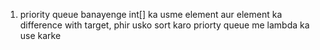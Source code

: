 1. priority queue banayenge int[] ka usme element aur element ka difference with target, phir usko sort karo priorty queue me lambda ka use karke